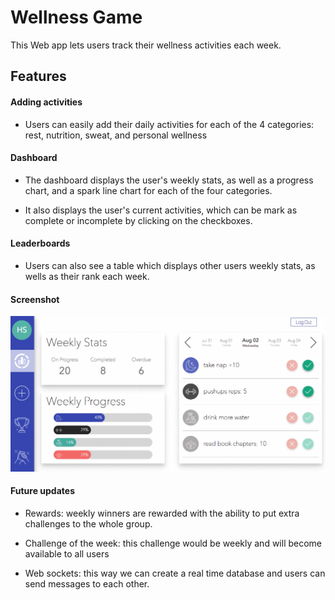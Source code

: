 # Wellness Game

This Web app lets users track their wellness activities each week.

## Features

#### Adding activities

* Users can easily add their daily activities for each of the 4 categories: rest, nutrition, sweat, and personal wellness

#### Dashboard

* The dashboard displays the user's weekly stats, as well as a progress chart, and a spark line chart for each of the four categories.

* It also displays the user's current activities, which can be mark as complete or incomplete by clicking on the checkboxes.

#### Leaderboards

* Users can also see a table which displays other users weekly stats, as wells as their rank each week.

#### Screenshot

![screenshot](./src/assets/wellness_demo.gif)


#### Future updates

* Rewards: weekly winners are rewarded with the ability to put extra challenges to the whole group.

* Challenge of the week: this challenge would be weekly and will become available to all users

* Web sockets: this way we can create a real time database and users can send messages to each other.
